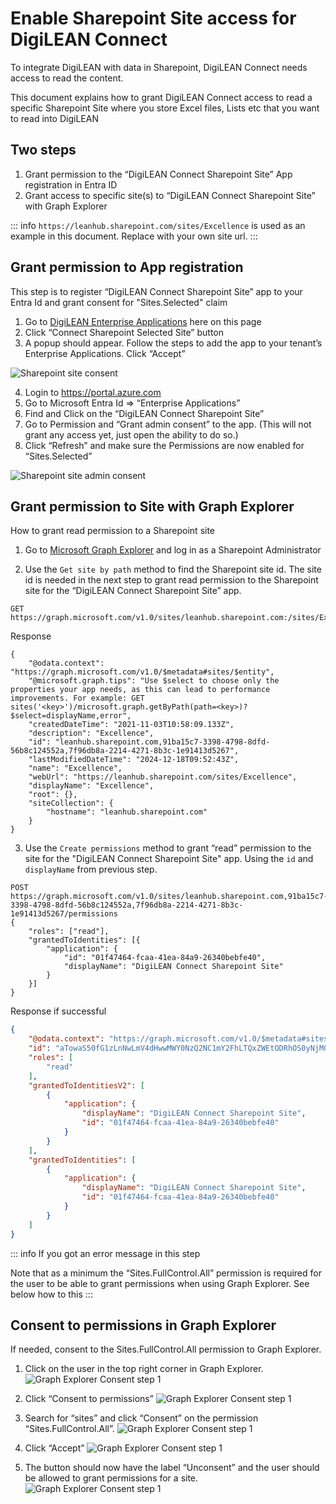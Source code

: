 # Enable Sharepoint Site access for DigiLEAN Connect

To integrate DigiLEAN with data in Sharepoint, DigiLEAN Connect needs access to read the content.

This document explains how to grant DigiLEAN Connect access to read a specific Sharepoint Site where you store Excel files, Lists etc
that you want to read into DigiLEAN

## Two steps

 1. Grant permission to the “DigiLEAN Connect Sharepoint Site” App registration in Entra ID
 2. Grant access to specific site(s) to “DigiLEAN Connect Sharepoint Site” with Graph Explorer 

::: info
`https://leanhub.sharepoint.com/sites/Excellence` is used as an example in this document. Replace with your own site url.
:::


## Grant permission to App registration

This step is to register “DigiLEAN  Connect Sharepoint Site” app to your Entra Id and grant consent for "Sites.Selected" claim

 1. Go to [DigiLEAN Enterprise Applications](/enterprise/) here on this page
 2. Click “Connect Sharepoint Selected Site” button
 3. A popup should appear. Follow the steps to add the app to your tenant’s Enterprise Applications. Click “Accept”

![Sharepoint site consent](/images/Sharepoint_site_consent.jpg)  

 4. Login to https://portal.azure.com
 5. Go to Microsoft Entra Id => “Enterprise Applications”
 6. Find and Click on the “DigiLEAN Connect Sharepoint Site”
 7. Go to Permission and “Grant admin consent” to the app. (This will not grant any access yet, just open the ability to do so.)
 8. Click “Refresh” and make sure the Permissions are now enabled for “Sites.Selected”

![Sharepoint site admin consent](/images/Sharepoint_site_admin_grant_consent.jpg)

## Grant permission to Site with Graph Explorer

How to grant read permission to a Sharepoint site

 1. Go to [Microsoft Graph Explorer](https://developer.microsoft.com/en-us/graph/graph-explorer) and log in as a Sharepoint Administrator 

 2. Use the `Get site by path` method to find the Sharepoint site id. The site id is needed in the next step to grant read permission to the Sharepoint site for the “DigiLEAN  Connect Sharepoint Site” app.  

```http
GET https://graph.microsoft.com/v1.0/sites/leanhub.sharepoint.com:/sites/Excellence
```
Response
```json{6,10}
{
    "@odata.context": "https://graph.microsoft.com/v1.0/$metadata#sites/$entity",
    "@microsoft.graph.tips": "Use $select to choose only the properties your app needs, as this can lead to performance improvements. For example: GET sites('<key>')/microsoft.graph.getByPath(path=<key>)?$select=displayName,error",
    "createdDateTime": "2021-11-03T10:58:09.133Z",
    "description": "Excellence",
    "id": "leanhub.sharepoint.com,91ba15c7-3398-4798-8dfd-56b8c124552a,7f96db8a-2214-4271-8b3c-1e91413d5267",
    "lastModifiedDateTime": "2024-12-18T09:52:43Z",
    "name": "Excellence",
    "webUrl": "https://leanhub.sharepoint.com/sites/Excellence",
    "displayName": "Excellence",
    "root": {},
    "siteCollection": {
        "hostname": "leanhub.sharepoint.com"
    }
}
```

3. Use the `Create permissions` method to grant “read” permission to the site for the "DigiLEAN Connect Sharepoint Site" app. 
Using the `id` and `displayName` from previous step.


```http
POST https://graph.microsoft.com/v1.0/sites/leanhub.sharepoint.com,91ba15c7-3398-4798-8dfd-56b8c124552a,7f96db8a-2214-4271-8b3c-1e91413d5267/permissions
{
    "roles": ["read"],
    "grantedToIdentities": [{
        "application": {
            "id": "01f47464-fcaa-41ea-84a9-26340bebfe40",
            "displayName": "DigiLEAN Connect Sharepoint Site"
        }
    }]
}
```

Response if successful
```json
{
    "@odata.context": "https://graph.microsoft.com/v1.0/$metadata#sites('leanhub.sharepoint.com%2C91ba15c7-3398-4798-8dfd-56b8c124552a%2C7f96db8a-2214-4271-8b3c-1e91413d5267')/permissions/$entity",
    "id": "aTowaS50fG1zLnNwLmV4dHwwMWY0NzQ2NC1mY2FhLTQxZWEtODRhOS0yNjM0MGJlYmZlNDBAYTI4OWJlYTYtM2IwNS00MGMxLWE2ODQtOGY4MTY4M2Y1ZGFh",
    "roles": [
        "read"
    ],
    "grantedToIdentitiesV2": [
        {
            "application": {
                "displayName": "DigiLEAN Connect Sharepoint Site",
                "id": "01f47464-fcaa-41ea-84a9-26340bebfe40"
            }
        }
    ],
    "grantedToIdentities": [
        {
            "application": {
                "displayName": "DigiLEAN Connect Sharepoint Site",
                "id": "01f47464-fcaa-41ea-84a9-26340bebfe40"
            }
        }
    ]
}
```

::: info
If you got an error message in this step

Note that as a minimum the “Sites.FullControl.All” permission is required for the user to be able to grant permissions when using Graph Explorer.
See below how to this
:::

## Consent to permissions in Graph Explorer

If needed, consent to the Sites.FullControl.All permission to Graph Explorer.

 1.	Click on the user in the top right corner in Graph Explorer. 
![Graph Explorer Consent step 1](/images/Sharepoint_site_graph_explorer_consent1.jpg)

 2.	Click “Consent to permissions”
![Graph Explorer Consent step 1](/images/Sharepoint_site_graph_explorer_consent2.jpg)

 3. Search for “sites” and click “Consent” on the permission “Sites.FullControl.All”.
![Graph Explorer Consent step 1](/images/Sharepoint_site_graph_explorer_consent3.jpg)

 4. Click “Accept”
![Graph Explorer Consent step 1](/images/Sharepoint_site_graph_explorer_consent4.jpg)

 5. The button should now have the label “Unconsent” and the user should be allowed to grant permissions for a site.
![Graph Explorer Consent step 1](/images/Sharepoint_site_graph_explorer_consent5.jpg)